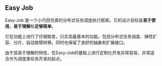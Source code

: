## Easy Job
Easy-Job 是一个小巧但完善的分布式任务调度执行框架。它的设计目标是**易于使用**，**易于理解**和**足够简单**。

它在功能上进行了仔细取舍，只实现最基本的功能。包括分布式任务调度、弹性扩容、分片、自动故障转移。同时也保留了良好的抽象和扩展接口。

由于其易于理解的特性，在Easy-Job的基础上进行定制化开发非常容易，非常适合作为调度类任务开发的起点。
